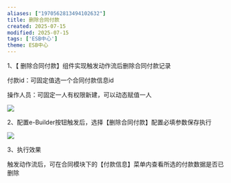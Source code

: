 ```yaml
---
aliases: ["1970562813494102632"]
title: 删除合同付款
created: 2025-07-15
modified: 2025-07-15
tags: ['ESB中心']
theme: ESB中心
---
```


1、【 删除合同付款】组件实现触发动作流后删除合同付款记录

付款id：可固定值选一个合同付款信息id

操作人员：可固定一人有权限新建，可以动态赋值一人

![](d241750fb7e25ff8bdb3cd7fb66a4c13.jpg)

2、配置e-Builder按钮触发后，选择【删除合同付款】配置必填参数保存执行

![](5a9ff76562aa21baf5e55900afc26ec7.jpg)

3、执行效果

触发动作流后，可在合同模块下的【付款信息】菜单内查看所选的付款数据是否已删除